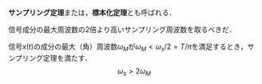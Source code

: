 **サンプリング定理**または，**標本化定理**とも呼ばれる．

信号成分の最大周波数の2倍より高いサンプリング周波数を取るべきだ．

信号$x(t)$の成分の最大（角）周波数$\omega_M$が$\omega_M<\omega_s/2=T/\pi$を満足するとき，サンプリング定理を満たす．
$$\omega_s>2\omega_M
$$